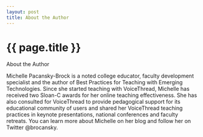 ```yaml
---
layout: post
title: About the Author
---
```


{{ page.title }}
================

About the Author


Michelle Pacansky-Brock is a noted college educator, faculty development specialist and the author of Best Practices for Teaching with Emerging Technologies. Since she started teaching with VoiceThread, Michelle has received two Sloan-C awards for her online teaching effectiveness. She has also consulted for VoiceThread to provide pedagogical support for its educational community of users and shared her VoiceThread teaching practices in keynote presentations, national conferences and faculty retreats. You can learn more about Michelle on her blog and follow her on Twitter @brocansky.